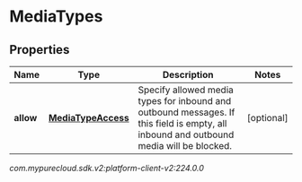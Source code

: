 # MediaTypes


## Properties

| Name | Type | Description | Notes |
| ------------ | ------------- | ------------- | ------------- |
| **allow** | [**MediaTypeAccess**](MediaTypeAccess) | Specify allowed media types for inbound and outbound messages. If this field is empty, all inbound and outbound media will be blocked. |  [optional] |




_com.mypurecloud.sdk.v2:platform-client-v2:224.0.0_
